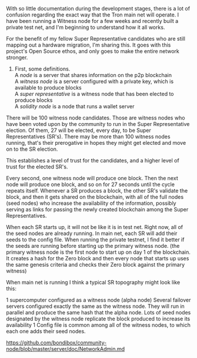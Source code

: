 With so little documentation during the development stages, there is a lot of confusion regarding the exact way that the Tron main net will operate. I have been running a Witness node for a few weeks and recently built a private test net, and I'm beginning to understand how it all works.

For the benefit of my fellow Super Representative candidates who are still mapping out a hardware migration, I'm sharing this. It goes with this project's Open Source ethos, and only goes to make the entire network stronger. 

1. First, some definitions.  
A *node* is a server that shares information on the p2p blockchain  
A *witness node* is a server configured with a private key, which is available to produce blocks  
A *super representative* is a witness node that has been elected to produce blocks  
A *solidity node* is a node that runs a wallet server  

There will be 100 witness node candidates. Those are witness nodes who have been voted upon by the community to run in the Super Representative election. Of them, 27 will be elected, every day, to be Super Representatives (SR's). There may be more than 100 witness nodes running, that's their prerogative in hopes they might get elected and move on to the SR election.

This establishes a level of trust for the candidates, and a higher level of trust for the elected SR's.

Every second, one witness node will produce one block. Then the next node will produce one block, and so on for 27 seconds until the cycle repeats itself. Whenever a SR produces a block, the other SR's validate the block, and then it gets shared on the blockchain, with all of the full nodes (seed nodes) who increase the availability of the information, possibly serving as links for passing the newly created blockchain among the Super Representatives. 

When each SR starts up, it will not be like it is in test net. Right now, all of the seed nodes are already running. In main net, each SR will add their seeds to the config file. When running the private testnet, I find it better if the seeds are running before starting up the primary witness node.  (the primary witness node is the first node to start up on day 1 of the blockchain. It creates a hash for the Zero block and then every node that starts up uses the same genesis criteria and checks their Zero block against the primary witness)

When main net is running I think a typical SR topography might look like this:

1 supercomputer configured as a witness node (alpha node)
Several failover servers configured exactly the same as the witness node. They will run in parallel and produce the same hash that the alpha node.
Lots of seed nodes designated by the witness node replicate the block produced to increase its availability
1 Config file is common among all of the witness nodes, to which each one adds their seed nodes.


https://github.com/bondibox/community-node/blob/master/server/doc/NetworkAdmin.md